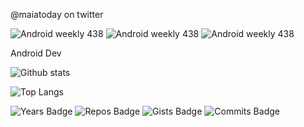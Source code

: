@maiatoday on twitter


![Android weekly 438](https://androidweekly.net/issues/issue-520/badge)
![Android weekly 438](https://androidweekly.net/issues/issue-516/badge)
![Android weekly 438](https://androidweekly.net/issues/issue-438/badge)

Android Dev

![Github stats](https://github-readme-stats.vercel.app/api?username=maiatoday&show_icons=true&count_private=true&theme=)

![Top Langs](https://github-readme-stats.vercel.app/api/top-langs/?username=maiatoday&hide=javascript,css&layout=compact)

![Years Badge](https://badges.pufler.dev/years/maiatoday?style=flat&color=grey)
![Repos Badge](https://badges.pufler.dev/repos/maiatoday?style=flat&color=grey)
![Gists Badge](https://badges.pufler.dev/gists/maiatoday?style=flat&color=grey)
![Commits Badge](https://badges.pufler.dev/commits/monthly/maiatoday?style=flat&color=grey)
